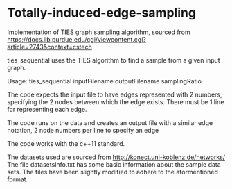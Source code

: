 # Totally-induced-edge-sampling
Implementation of TIES graph sampling algorithm, sourced from https://docs.lib.purdue.edu/cgi/viewcontent.cgi?article=2743&context=cstech

ties_sequential uses the TIES algorithm to find a sample from a given input graph.

Usage: ties_sequential inputFilename outputFilename samplingRatio

The code expects the input file to have edges represented with 2 numbers, specifying the 2 nodes between which the edge exists.
There must be 1 line for representing each edge.

The code runs on the data and creates an output file with a similar edge notation, 2 node numbers per line to specify an edge

The code works with the c++11 standard.

The datasets used are sourced from http://konect.uni-koblenz.de/networks/
The file datasetsInfo.txt has some basic information about the sample data sets. The files have been slightly modified to adhere
to the aformentioned format.

